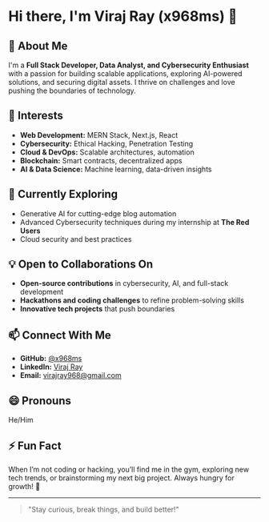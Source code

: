 # Hi there, I'm Viraj Ray (x968ms) 👋

## 🚀 About Me
I'm a **Full Stack Developer, Data Analyst, and Cybersecurity Enthusiast** with a passion for building scalable applications, exploring AI-powered solutions, and securing digital assets. I thrive on challenges and love pushing the boundaries of technology.

## 👀 Interests
- **Web Development:** MERN Stack, Next.js, React
- **Cybersecurity:** Ethical Hacking, Penetration Testing
- **Cloud & DevOps:** Scalable architectures, automation
- **Blockchain:** Smart contracts, decentralized apps
- **AI & Data Science:** Machine learning, data-driven insights

## 🌱 Currently Exploring
- Generative AI for cutting-edge blog automation
- Advanced Cybersecurity techniques during my internship at **The Red Users**
- Cloud security and best practices

## 💡 Open to Collaborations On
- **Open-source contributions** in cybersecurity, AI, and full-stack development
- **Hackathons and coding challenges** to refine problem-solving skills
- **Innovative tech projects** that push boundaries

## 📫 Connect With Me
- **GitHub:** [@x968ms](https://github.com/x968ms)
- **LinkedIn:** [Viraj Ray](https://www.linkedin.com/in/your-profile)
- **Email:** virajray968@gmail.com

## 😄 Pronouns
He/Him

## ⚡ Fun Fact
When I’m not coding or hacking, you’ll find me in the gym, exploring new tech trends, or brainstorming my next big project. Always hungry for growth! 🚀

---
> "Stay curious, break things, and build better!"

<!---
x968ms/x968ms is a ✨ special ✨ repository because its `README.md` (this file) appears on your GitHub profile.
You can click the Preview link to take a look at your changes.
--->
